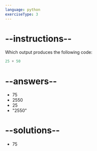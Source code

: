 ```yaml
---
language: python
exerciseType: 3
---
```


# --instructions--

Which output produces the following code:
```python
25 + 50
```

# --answers--

- 75
- 2550
- 25
- "2550"

# --solutions--

- 75
